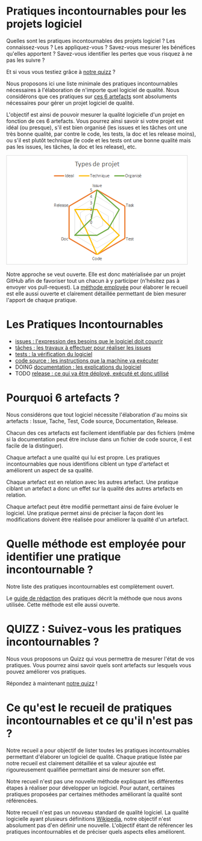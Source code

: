 Pratiques incontournables pour les projets logiciel
===================================================

Quelles sont les pratiques incontournables des projets logiciel ? Les connaissez-vous ? Les appliquez-vous ? Savez-vous mesurer les bénéfices qu'elles apportent ? Savez-vous identifier les pertes que vous risquez à ne pas les suivre ?

Et si vous vous testiez grâce à [notre quizz](https://docs.google.com/forms/d/e/1FAIpQLSdvq-DgoZ8mJMLnCYOcagYdgb6h-LH-XZ3yidtTQfFGSEF1DQ/viewform) ?

Nous proposons ici une liste minimale des pratiques incontournables nécessaires à l'élaboration de n'importe quel logiciel de qualité.
Nous considérons que ces pratiques sur [ces 6 artefacts](#pourquoi-6-artefacts-) sont absoluments nécessaires pour gérer un projet logiciel de qualité.

L'objectif est ainsi de pouvoir mesurer la qualité logicielle d'un projet en fonction de ces 6 artefacts. Vous pourrez ainsi savoir si votre projet est idéal (ou presque), s'il est bien organisé (les issues et les tâches ont une très bonne qualité, par contre le code, les tests, la doc et les release moins), ou s'il est plutôt technique (le code et les tests ont une bonne qualité mais pas les issues, les tâches, la doc et les release), etc.

![qualité du logiciel](radar.png)

Notre approche se veut ouverte. Elle est donc matérialisée par un projet GitHub afin de favoriser tout un chacun à y participer (n'hésitez pas à envoyer vos pull-request). La [méthode employée](./METHODE.md) pour élaborer le recueil est elle aussi ouverte et clairement détaillée permettant de bien mesurer l'apport de chaque pratique.

Les Pratiques Incontournables 
===============================

* [issues : l'expression des besoins que le logiciel doit couvrir](./issue/)
* [tâches : les travaux à effectuer pour réaliser les issues](./tache/)
* [tests : la vérification du logiciel](./test/)
* [code source : les instructions que la machine va exécuter](./code/)
* DOING [documentation : les explications du logiciel](./doc/)
* TODO [release : ce qui va être déployé, exécuté et donc utilisé](./release/)

Pourquoi 6 artefacts ?
======================

Nous considérons que tout logiciel nécessite l'élaboration d'au moins six artefacts : Issue, Tache, Test, Code source, Documentation, Release.

Chacun des ces artefacts est facilement identifiable par des fichiers (même si la documentation peut être incluse dans un fichier de code source, il est facile de la distinguer). 

Chaque artefact a une qualité qui lui est propre. Les pratiques incontournables que nous identifions ciblent un type d'artefact et améliorent un aspect de sa qualité.

Chaque artefact est en relation avec les autres artefact. Une pratique ciblant un artefact a donc un effet sur la qualité des autres artefacts en relation.

Chaque artefact peut être modifié permettant ainsi de faire évoluer le logiciel. Une pratique permet ainsi de préciser la façon dont les modifications doivent être réalisée pour améliorer la qualité d'un artefact.

Quelle méthode est employée pour identifier une pratique incontournable ?
=========================================================================

Notre liste des pratiques incontournables est complètement ouvert. 

Le [guide de rédaction](./METHODE.md) des pratiques décrit la méthode que nous avons utilisée. Cette méthode est elle aussi ouverte.

QUIZZ : Suivez-vous les pratiques incontournables ? 
===================================================

Nous vous proposons un Quizz qui vous permettra de mesurer l'état de vos pratiques. Vous pourrez ainsi savoir quels sont artefacts sur lesquels vous pouvez améliorer vos pratiques.

Répondez à maintenant [notre quizz](https://docs.google.com/forms/d/e/1FAIpQLSdvq-DgoZ8mJMLnCYOcagYdgb6h-LH-XZ3yidtTQfFGSEF1DQ/viewform) !

Ce qu'est le recueil de pratiques incontournables et ce qu'il n'est pas ?
=========================================================================

Notre recueil a pour objectif de lister toutes les pratiques incontournables permettant d'élaborer un logiciel de qualité. Chaque pratique listée par notre recueil est clairement détaillée et sa valeur ajoutée est rigoureusement qualifiée permettant ainsi de mesurer son effet.

Notre recueil n'est pas une nouvelle méthode expliquant les différentes étapes à réaliser pour développer un logiciel. Pour autant, certaines pratiques proposées par certaines méthodes améliorant la qualité sont référencées.

Notre recueil n'est pas un nouveau standard de qualité logiciel. La qualité logicielle ayant plusieurs définitions [Wikipedia](https://fr.wikipedia.org/wiki/Qualit%C3%A9_logicielle), notre objectif n'est absolument pas d'en définir une nouvelle. L'objectif étant de référencer les pratiques incontournables et de préciser quels aspects elles améliorent.
